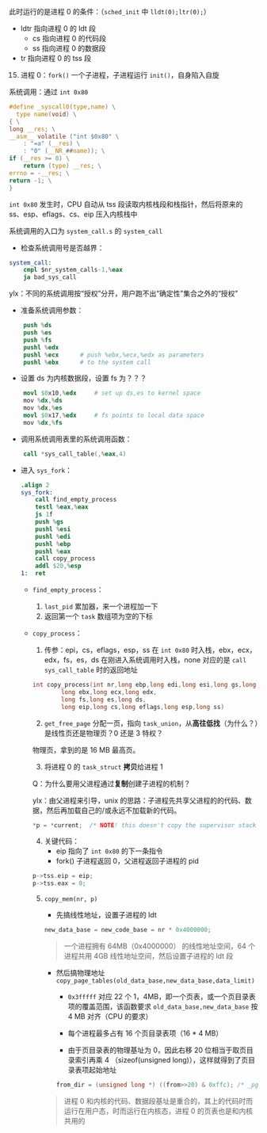 此时运行的是进程 0 的条件：（`sched_init` 中 `lldt(0);ltr(0);`）
- ldtr 指向进程 0 的 ldt 段
  - cs 指向进程 0 的代码段
  - ss 指向进程 0 的数据段
- tr 指向进程 0 的 tss 段

15. 进程 0：`fork()` 一个子进程，子进程运行 `init()`，自身陷入自旋

系统调用：通过 `int 0x80`
```c
#define _syscall0(type,name) \
  type name(void) \
{ \
long __res; \
__asm__ volatile ("int $0x80" \
	: "=a" (__res) \
	: "0" (__NR_##name)); \
if (__res >= 0) \
	return (type) __res; \
errno = -__res; \
return -1; \
}
```

`int 0x80` 发生时，CPU 自动从 tss 段读取内核栈段和栈指针，然后将原来的 ss、esp、eflags、cs、eip 压入内核栈中

系统调用的入口为 `system_call.s` 的 `system_call`

- 检查系统调用号是否越界：

```s
system_call:
	cmpl $nr_system_calls-1,%eax
	ja bad_sys_call
```
ylx：不同的系统调用按“授权”分开，用户跑不出“确定性”集合之外的“授权”

- 准备系统调用参数：

```s
    push %ds
	push %es
	push %fs
	pushl %edx
	pushl %ecx		# push %ebx,%ecx,%edx as parameters
	pushl %ebx		# to the system call
```

- 设置 ds 为内核数据段，设置 fs 为？？？

```s
    movl $0x10,%edx		# set up ds,es to kernel space
	mov %dx,%ds
	mov %dx,%es
	movl $0x17,%edx		# fs points to local data space
	mov %dx,%fs
```

- 调用系统调用表里的系统调用函数：

```s
	call *sys_call_table(,%eax,4)
```

- 进入 `sys_fork`：

    ```s
    .align 2
    sys_fork:
        call find_empty_process
        testl %eax,%eax
        js 1f
        push %gs
        pushl %esi
        pushl %edi
        pushl %ebp
        pushl %eax
        call copy_process
        addl $20,%esp
    1:	ret
    ```

  - `find_empty_process`：
    1. `last_pid` 累加器，来一个进程加一下
    2. 返回第一个 `task` 数组项为空的下标
  - `copy_process`：
    1. 传参：epi，cs，eflags，esp，ss 在 `int 0x80` 时入栈，ebx，ecx，edx，fs，es，ds 在刚进入系统调用时入栈，none 对应的是 `call sys_call_table` 时的返回地址

    ```c
    int copy_process(int nr,long ebp,long edi,long esi,long gs,long none,
            long ebx,long ecx,long edx,
            long fs,long es,long ds,
            long eip,long cs,long eflags,long esp,long ss)
    ```
    2. `get_free_page` 分配一页，指向 `task_union`，从**高往低找**（为什么？）是线性页还是物理页？0 还是 3 特权？

    物理页，拿到的是 16 MB 最高页。

    3. 将进程 0 的 `task_struct` **拷贝**给进程 1

    Q：为什么要用父进程通过**复制**创建子进程的机制？

    ylx：由父进程来引导，unix 的思路：子进程先共享父进程的的代码、数据，然后再加载自己的/或永远不加载新的代码。

    ```c
	*p = *current;	/* NOTE! this doesn't copy the supervisor stack */
    ```

    4. 关键代码：
        - eip 指向了 `int 0x80` 的下一条指令
        - fork() 子进程返回 0，父进程返回子进程的 pid
    ```c
	p->tss.eip = eip;
	p->tss.eax = 0;
    ```

    5. `copy_mem(nr, p)`

        - 先搞线性地址，设置子进程的 ldt
        
        ```c
        new_data_base = new_code_base = nr * 0x4000000;
        ```

        > 一个进程拥有 64MB（0x4000000） 的线性地址空间，64 个进程共用 4GB 线性地址空间，然后设置子进程的 ldt 段

        - 然后搞物理地址 `copy_page_tables(old_data_base,new_data_base,data_limit)`

            - `0x3fffff` 对应 22 个 1，4MB，即一个页表，或一个页目录表项的覆盖范围，该函数要求 `old_data_base,new_data_base` 按 4 MB 对齐（CPU 的要求）

            - 每个进程最多占有 16 个页目录表项（16 * 4 MB）

            - 由于页目录表的物理基址为 0，因此右移 20 位相当于取页目录索引再乘 4 （sizeof(unsigned long)），这样就得到了页目录表项起始地址
            
            ```c
            from_dir = (unsigned long *) ((from>>20) & 0xffc); /* _pg_dir = 0 */```

        > 进程 0 和内核的代码、数据段基址是重合的，其上的代码时而运行在用户态，时而运行在内核态，进程 0 的页表也是和内核共用的

 